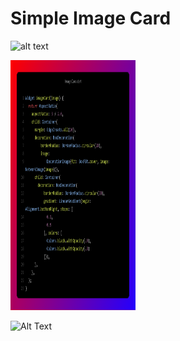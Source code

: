 # Simple Image Card 

![alt text](  =250x250)


<img src="https://github.com/mehdihosseinimoghadam/Flutter/blob/main/1/Widget.png" data-canonical-src="https://gyazo.com/eb5c5741b6a9a16c692170a41a49c858.png" width="200" height="400" />


![Alt Text](https://github.com/mehdihosseinimoghadam/Flutter/blob/main/1/imageCard.gif)
